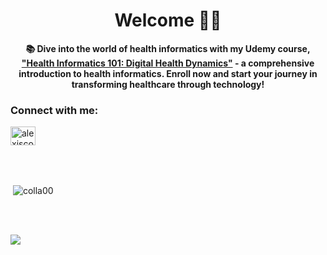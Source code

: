 <h1 align="center"> Welcome 👋🏾 </h1>
<p>
   <p align="center">
  <strong>📚 Dive into the world of health informatics with my Udemy course, <a href="https://www.udemy.com/course/health-informatics-101/" target="_blank">"Health Informatics 101: Digital Health Dynamics"</a> -  a comprehensive introduction to health informatics. Enroll now and  start your journey in transforming healthcare through technology!</strong>

<h3 align="left">Connect with me:</h3>
<p align="left"> <a href="https://linkedin.com/in/alexiscollier" target="blank"><img align="center" src="https://raw.githubusercontent.com/rahuldkjain/github-profile-readme-generator/master/src/images/icons/Social/linked-in-alt.svg" alt="alexiscollier" height="30" width="40" /></a>
</p>
<br><br>
<p>&nbsp;<img align="center" src="https://github-readme-stats.vercel.app/api?username=colla00&show_icons=true&locale=en" alt="colla00" /></p> <br><br>

![](https://komarev.com/ghpvc/?username=colla00&color=blue&style=for-the-badge)

